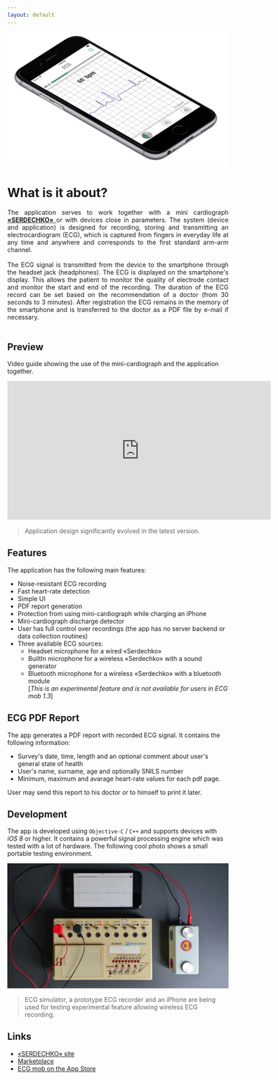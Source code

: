 ```yaml
---
layout: default
---
```


![intro](./assets/images/ecgmob.png)

# What is it about?

<div style="text-align: justify;">
The application serves to work together with a mini cardiograph <a href="https://www.cardio.bioss.ru"> <b>«SERDECHKO»</b> </a> or with devices close in parameters. The system (device and application) is designed for recording, storing and transmitting an electrocardiogram (ECG), which is captured from fingers in everyday life at any time and anywhere and corresponds to the first standard arm-arm channel. 
<br><br>
The ECG signal is transmitted from the device to the smartphone through the headset jack (headphones). The ECG is displayed on the smartphone's display. This allows the patient to monitor the quality of electrode contact and monitor the start and end of the recording. The duration of the ECG record can be set based on the recommendation of a doctor (from 30 seconds to 3 minutes). After registration the ECG remains in the memory of the smartphone and is transferred to the doctor as a PDF file by e-mail if necessary.
</div>

<br>

## Preview

Video guide showing the use of the mini-cardiograph and the application together.

<iframe width="600" height="315" src="https://www.youtube.com/embed/fb_RBO4Gedg" frameborder="0" allow="accelerometer; autoplay; encrypted-media; gyroscope; picture-in-picture" allowfullscreen></iframe>

> Application design significantly evolved in the latest version.

## Features

The application has the following main features:

* Noise-resistant ECG recording
* Fast heart-rate detection
* Simple UI
* PDF report generation
* Protection from using mini-cardiograph while charging an iPhone
* Mini-cardiograph discharge detector
* User has full control over recordings (the app has no server backend or data collection routines)
* Three available ECG sources:
  * Headset microphone for a wired «Serdechko»
  * BuiltIn microphone for a wireless «Serdechko» with a sound generator
  * Bluetooth microphone for a wireless «Serdechko» with a bluetooth module  
    [*This is an experimental feature and is not available for users in ECG mob 1.3*]

## ECG PDF Report

The app generates a PDF report with recorded ECG signal. It contains the following information:

* Survey's date, time, length and an optional comment about user's general state of health
* User's name, surname, age and optionally SNILS number
* Minimum, maximum and avarage heart-rate values for each pdf page.

User may send this report to his doctor or to himself to print it later.

## Development

The app is developed using `Objective-C` / `C++` and supports devices with *iOS 8* or higher. It contains a powerful signal processing engine which was tested with a lot of hardware. The following cool photo shows a small portable testing environment.

![sim](./assets/images/sim.jpg)

> ECG simulator, a prototype ECG recorder and an iPhone are being used for testing experimental feature allowing wireless ECG recording.

## Links

* [«SERDECHKO» site](https://www.cardio.bioss.ru)
* [Marketplace](http://kzs-siz.ru/catalog/product/view/15/1017)
* [ECG mob on the App Store](https://itunes.apple.com/ru/app/ecg-mob/id1406511388?l=en&ls=1&mt=8)

```
```
